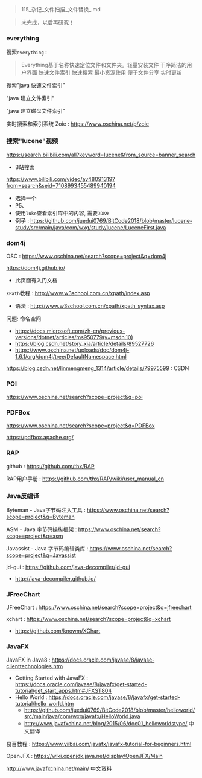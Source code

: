 > 115_杂记_文件扫描_文件替换_.md

>
> 未完成，以后再研究！


### everything

搜索`everything` : 

> Everything基于名称快速定位文件和文件夹。轻量安装文件 干净简洁的用户界面 快速文件索引 快速搜索 最小资源使用 便于文件分享 实时更新 

搜索"java 快速文件索引"

"java 建立文件索引"

"java 建立磁盘文件索引"

实时搜索和索引系统 Zoie : <https://www.oschina.net/p/zoie>

### 搜索"lucene"视频

<https://search.bilibili.com/all?keyword=lucene&from_source=banner_search>
- B站搜索

<https://www.bilibili.com/video/av48091319?from=search&seid=7108993455489940194>
- 选择一个
- P5、
- 使用`luke`查看索引库中的内容, 需要`JDK9`
- 例子 : <https://github.com/juedui0769/BitCode2018/blob/master/lucene-study/src/main/java/com/wxg/study/lucene/LuceneFirst.java>


### dom4j

OSC : <https://www.oschina.net/search?scope=project&q=dom4j>

<https://dom4j.github.io/>
- 此页面有入门文档

`XPath`教程 : <http://www.w3school.com.cn/xpath/index.asp>
- 语法 : <http://www.w3school.com.cn/xpath/xpath_syntax.asp>

问题: 命名空间
- <https://docs.microsoft.com/zh-cn/previous-versions/dotnet/articles/ms950779(v=msdn.10)>
- <https://blog.csdn.net/story_xia/article/details/89527726>
- <https://www.oschina.net/uploads/doc/dom4j-1.6.1/org/dom4j/tree/DefaultNamespace.html>



<https://blog.csdn.net/linmengmeng_1314/article/details/79975599> : CSDN

### POI

<https://www.oschina.net/search?scope=project&q=poi>

### PDFBox

<https://www.oschina.net/search?scope=project&q=PDFBox>

<https://pdfbox.apache.org/>

### RAP

github : <https://github.com/thx/RAP>

RAP用户手册 : <https://github.com/thx/RAP/wiki/user_manual_cn>

### Java反编译

Byteman - Java字节码注入工具 : <https://www.oschina.net/search?scope=project&q=Byteman>

ASM - Java 字节码操纵框架 : <https://www.oschina.net/search?scope=project&q=asm>

Javassist - Java 字节码编辑类库 : <https://www.oschina.net/search?scope=project&q=Javassist>

jd-gui : <https://github.com/java-decompiler/jd-gui>
- <http://java-decompiler.github.io/>

### JFreeChart

JFreeChart : <https://www.oschina.net/search?scope=project&q=jfreechart>

xchart : <https://www.oschina.net/search?scope=project&q=xchart>
- <https://github.com/knowm/XChart>

### JavaFX

JavaFX in Java8 : <https://docs.oracle.com/javase/8/javase-clienttechnologies.htm>
- Getting Started with JavaFX : <https://docs.oracle.com/javase/8/javafx/get-started-tutorial/get_start_apps.htm#JFXST804>
- Hello World : <https://docs.oracle.com/javase/8/javafx/get-started-tutorial/hello_world.htm>
    - <https://github.com/juedui0769/BitCode2018/blob/master/helloworld/src/main/java/com/wxg/javafx/HelloWorld.java>
    - <http://www.javafxchina.net/blog/2015/06/doc01_helloworldstype/> 中文翻译

易百教程 : <https://www.yiibai.com/javafx/javafx-tutorial-for-beginners.html>

OpenJFX : <https://wiki.openjdk.java.net/display/OpenJFX/Main>

<http://www.javafxchina.net/main/> 中文资料







